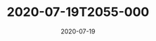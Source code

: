 ---
date: 2020-07-19
title: 2020-07-19T2055-000
hero: 2020/2020-07-19T2055-000.jpeg

# briefly describe the image…
alt: ''

# insert the closed caption text after the three-dash break…
# (include line-breaks, punctuation, and capitalization)
---